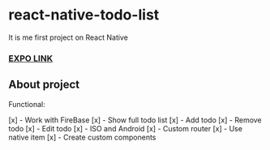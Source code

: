 # react-native-todo-list

It is me first project on React Native

### [EXPO LINK](https://exp.host/@freenikita/react-native-todo-list)

## About project 

Functional: 

[x] - Work with FireBase
[x] - Show full todo list 
[x] - Add todo
[x] - Remove todo
[x] - Edit todo 
[x] - ISO and Android
[x] - Custom router
[x] - Use native item
[x] - Create custom components